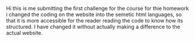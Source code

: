 Hi this is me submitting the first challenge for the course
for thie homework i changed the coding on the website into the semetic html languages, so that it is more accessible for the reader reading the code to know how its structured. I have changed it without actually making a difference to the actual website.
